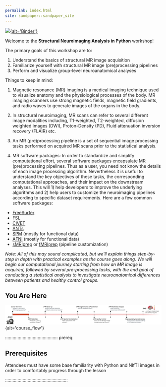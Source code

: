 ```yaml
---
permalink: index.html
site: sandpaper::sandpaper_site
---
```


[![](https://mybinder.org/badge_logo.svg){alt='Binder'}](https://mybinder.org/v2/gh/carpentries-incubator/SDC-BIDS-sMRI/gh-pages)

Welcome to the **Structural Neuroimaging Analysis in Python** workshop!

The primary goals of this workshop are to:

1. Understand the basics of structural MR image acquisition
2. Familiarize yourself with structural MR image (pre)processing pipelines
3. Perform and visualize group-level neuroanatomical analyses

Things to keep in mind:

1. Magnetic resonance (MR) imaging is a medical imaging technique used to visualize anatomy and the physiological processes of the body. MR imaging scanners use strong magnetic fields, magnetic field gradients, and radio waves to generate images of the organs in the body.

2. In structural neuroimaging, MR scans can refer to several different image modalities including, T1-weighted, T2-weighted, diffusion weighted images (DWI), Proton-Density (PD), Fluid attenuation inversion recovery (FLAIR) etc.

3. An MR (pre)processing pipeline is a set of sequential image processing tasks performed on acquired MR scans prior to the statistical analysis.

4. MR software packages: In order to standardize and simplify computational effort, several software packages encapsulate MR (pre)processing pipelines. Thus as a user, you need not know the details of each image processing algorithm. Nevertheless it is useful to understand the key objectives of these tasks, the corresponding computational approaches, and their impact on the downstream analyses. This will 1) help developers to improve the underlying algorithms and 2) help users to customize the neuroimaging pipelines according to specific dataset requirements. Here are a few common software packages:

- [FreeSurfer](https://surfer.nmr.mgh.harvard.edu/)
- [FSL](https://fsl.fmrib.ox.ac.uk/fsl/fslwiki)
- [CIVET](https://www.bic.mni.mcgill.ca/ServicesSoftware/CIVET-2-1-0-Table-of-Contents)
- [ANTs](https://stnava.github.io/ANTs/)
- [SPM](https://www.fil.ion.ucl.ac.uk/spm/) (mostly for functional data)
- [AFNI](https://afni.nimh.nih.gov/) (mostly for functional data)
- [sMRIprep](https://github.com/nipreps/smriprep) or [fMRIprep](https://github.com/nipreps/fmriprep) (pipeline customization)

*Note: All of this may sound complicated, but we'll explain things step-by-step in depth with practical examples as the course goes along. We will begin our computational journey starting from how an MR image is acquired, followed by several pre-processing tasks, with the end goal of conducting a statistical analysis to investigate neuroanatomical differences between patients and healthy control groups.*

## You Are Here

![](episodes/fig/index/Course_flow_0.png){alt='course\_flow'}

::::::::::::::::::::::::::::::::::::::::::  prereq

## Prerequisites

Attendees must have some base familiarity with Python and NIfTI images in order to comfortably progress through the lesson

::::::::::::::::::::::::::::::::::::::::::::::::::
